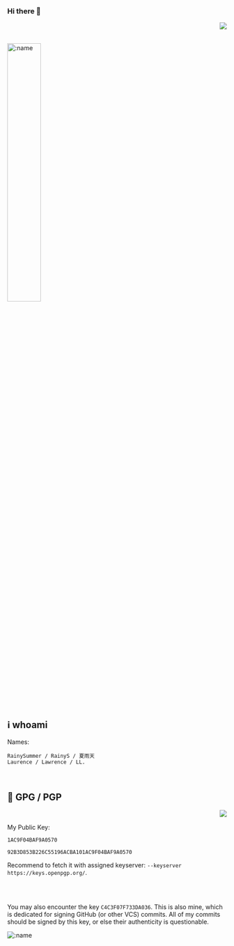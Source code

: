### Hi there 👋

<!--
**RainySummerLuo/RainySummerLuo** is a ✨ _special_ ✨ repository because its `README.md` (this file) appears on your GitHub profile.

Here are some ideas to get you started:

- 🔭 I’m currently working on ...
- 🌱 I’m currently learning ...
- 👯 I’m looking to collaborate on ...
- 🤔 I’m looking for help with ...
- 💬 Ask me about ...
- 📫 How to reach me: ...
- 😄 Pronouns: ...
- ⚡ Fun fact: ...
-->

<img align="right" src="https://github-readme-stats.vercel.app/api?username=RainySummerLuo&show_icons=true" />

<br/><br/>

<img src="https://count.getloli.com/get/@:rainysummer?theme=gelbooru" alt=":name" width="39%" />

<br/>

## :information_source: whoami

Names:
```
RainySummer / RainyS / 夏雨天
Laurence / Lawrence / LL.
```

<br/>

##  :key: GPG / PGP

<img align="right" src="https://github-readme-stats.vercel.app/api/top-langs/?username=RainySummerLuo&layout=compact&langs_count=20" />

<br/>

My Public Key:

`1AC9F04BAF9A0570`

`92B3D853B226C55196ACBA101AC9F04BAF9A0570`

Recommend to fetch it with assigned keyserver: `--keyserver https://keys.openpgp.org/`.

<br/><br/>

You may also encounter the key `C4C3F07F733DA036`. This is also mine, which is dedicated for signing GitHub (or other VCS) commits. All of my commits should be signed by this key, or else their authenticity is questionable.

<img src="https://user-images.githubusercontent.com/12462465/116179562-7c7f5600-a70f-11eb-824e-c6eaa8ed306b.png" alt=":name" />
